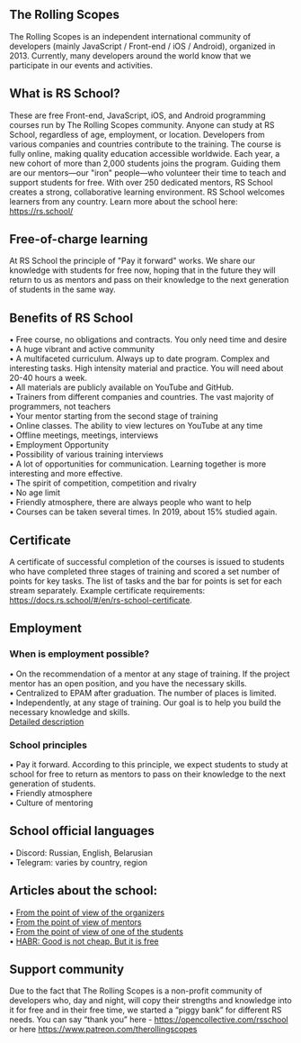 ## The Rolling Scopes
The Rolling Scopes is an independent international community of developers (mainly JavaScript / Front-end / iOS / Android), organized in 2013. Currently, many developers around the world know that we participate in our events and activities.

## What is RS School?
These are free Front-end, JavaScript, iOS, and Android programming courses run by The Rolling Scopes community. Anyone can study at RS School, regardless of age, employment, or location. Developers from various companies and countries contribute to the training. The course is fully online, making quality education accessible worldwide.  Each year, a new cohort of more than 2,000 students joins the program. Guiding them are our mentors—our "iron" people—who volunteer their time to teach and support students for free. With over 250 dedicated mentors, RS School creates a strong, collaborative learning environment. RS School welcomes learners from any country. Learn more about the school here: https://rs.school/

## Free-of-charge learning
At RS School the principle of "Pay it forward" works. We share our knowledge with students for free now, hoping that in the future they will return to us as mentors and pass on their knowledge to the next generation of students in the same way.

## Benefits of RS School
• Free course, no obligations and contracts. You only need time and desire  
• A huge vibrant and active community  
• A multifaceted curriculum. Always up to date program. Complex and interesting tasks. High intensity material and practice. You will need about 20-40 hours a week.  
• All materials are publicly available on YouTube and GitHub.  
• Trainers from different companies and countries. The vast majority of programmers, not teachers  
• Your mentor starting from the second stage of training  
• Online classes. The ability to view lectures on YouTube at any time  
• Offline meetings, meetings, interviews  
• Employment Opportunity  
• Possibility of various training interviews  
• A lot of opportunities for communication. Learning together is more interesting and more effective.  
• The spirit of competition, competition and rivalry  
• No age limit  
• Friendly atmosphere, there are always people who want to help  
• Courses can be taken several times. In 2019, about 15% studied again.  

## Certificate
A certificate of successful completion of the courses is issued to students who have completed three stages of training and scored a set number of points for key tasks. The list of tasks and the bar for points is set for each stream separately. Example certificate requirements: https://docs.rs.school/#/en/rs-school-certificate.

## Employment
### When is employment possible?
• On the recommendation of a mentor at any stage of training. If the project mentor has an open position, and you have the necessary skills.  
• Centralized to EPAM after graduation. The number of places is limited.  
• Independently, at any stage of training. Our goal is to help you build the necessary knowledge and skills.  
[Detailed description]()

### School principles
•	Pay it forward. According to this principle, we expect students to study at school for free to return as mentors to pass on their knowledge to the next generation of students.  
•	Friendly atmosphere  
•	Culture of mentoring  

## School official languages
• Discord: Russian, English, Belarusian  
• Telegram: varies by country, region  

## Articles about the school:
• [From the point of view of the organizers]()  
• [From the point of view of mentors]()  
• [From the point of view of one of the students]()  
• [HABR: Good is not cheap. But it is free]()  

## Support community
Due to the fact that The Rolling Scopes is a non-profit community of developers who, day and night, will copy their strengths and knowledge into it for free and in their free time, we started a “piggy bank” for different RS needs. You can say “thank you” here - https://opencollective.com/rsschool or here https://www.patreon.com/therollingscopes